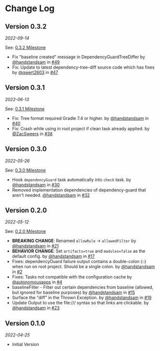 # Change Log

## Version 0.3.2

_2022-09-14_

See: [0.3.2 Milestone](https://github.com/dropbox/dependency-guard/milestone/5?closed=1)

* Fix "baseline created" message in DependencyGuardTreeDiffer by [@handstandsam](https://github.com/handstandsam) in [#49](https://github.com/dropbox/dependency-guard/pull/49)
* Fix: Update to latest dependency-tree-diff source code which has fixes by [@qwert2603](https://github.com/qwert2603) in [#47](https://github.com/dropbox/dependency-guard/pull/47)


## Version 0.3.1

_2022-06-13_

See: [0.3.1 Milestone](https://github.com/dropbox/dependency-guard/milestone/4?closed=1)

* Fix: Tree format required Gradle 7.4 or higher. by [@handstandsam](https://github.com/handstandsam) in [#40](https://github.com/dropbox/dependency-guard/issues/40)
* Fix: Crash while using in root project if clean task already applied. by [@ZacSweers](https://github.com/ZacSweers) in [#38](https://github.com/dropbox/dependency-guard/issues/38)


## Version 0.3.0

_2022-05-26_

See: [0.3.0 Milestone](https://github.com/dropbox/dependency-guard/milestone/2?closed=1)

* Hook `dependencyGuard` task automatically into `check` task. by [@handstandsam](https://github.com/handstandsam) in [#30](https://github.com/dropbox/dependency-guard/issues/30)
* Removed implementation dependencies of dependency-guard that aren't needed. [@handstandsam](https://github.com/handstandsam) in [#32](https://github.com/dropbox/dependency-guard/issues/32)

## Version 0.2.0

_2022-05-12_

See: [0.2.0 Milestone](https://github.com/dropbox/dependency-guard/milestone/1?closed=1)

* **BREAKING CHANGE**: Renamed `allowRule` -> `allowedFilter` by [@handstandsam](https://github.com/handstandsam) in [#21](https://github.com/dropbox/dependency-guard/pull/21)
* **BEHAVIOR CHANGE**: Set `artifacts=true` and `modules=false` as the default config. by [@handstandsam](https://github.com/handstandsam) in [#17](https://github.com/dropbox/dependency-guard/pull/17)
* Fixes: dependencyGuard failure output contains a double-colon (::) when run on root project. Should be a single colon. by [@handstandsam](https://github.com/handstandsam) in [#2](https://github.com/dropbox/dependency-guard/issues/2)
* Fixes: Tasks not compatible with the configuration cache by [@autonomousapps](https://github.com/autonomousapps) in [#4](https://github.com/dropbox/dependency-guard/issues/4)
* baselineFilter - Filter out certain dependencies from baseline (allowed, but ignored for baseline purposes) by [@handstandsam](https://github.com/handstandsam) in [#15](https://github.com/dropbox/dependency-guard/issues/15) 
* Surface the "diff" in the Thrown Exception. by [@handstandsam](https://github.com/handstandsam) in [#19](https://github.com/dropbox/dependency-guard/issues/19) 
* Update Output to use the file:/// syntax so that links are clickable.  by [@handstandsam](https://github.com/handstandsam) in [#23](https://github.com/dropbox/dependency-guard/issues/23) 

## Version 0.1.0

_2022-04-25_

* Initial Version
